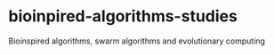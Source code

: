 # bioinpired-algorithms-studies
Bioinspired algorithms, swarm algorithms and evolutionary computing
